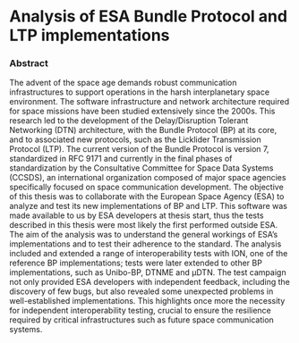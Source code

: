 # Analysis of ESA Bundle Protocol and LTP implementations
### Abstract
The advent of the space age demands robust communication infrastructures to support operations in the harsh interplanetary space environment. The software infrastructure and network architecture required for space missions have been studied extensively since the 2000s. This research led to the development of the Delay/Disruption Tolerant Networking (DTN) architecture, with the Bundle Protocol (BP) at its core, and to associated new protocols, such as the Licklider Transmission Protocol (LTP). The current version of the Bundle Protocol is version 7, standardized in RFC 9171 and currently in the final phases of standardization by the Consultative Committee for Space Data Systems (CCSDS), an international organization composed of major space agencies specifically focused on space communication development. The objective of this thesis was to collaborate with the European Space Agency (ESA) to analyze and test its new implementations of BP and LTP. This software was made available to us by ESA developers at thesis start, thus the tests described in this thesis were most likely the first performed outside ESA. The aim of the analysis was to understand the general workings of ESA’s implementations and to test their adherence to the standard. The analysis included and extended a range of interoperability tests with ION, one of the reference BP implementations; tests were later extended to other BP implementations, such as Unibo-BP, DTNME and µDTN. The test campaign not only provided ESA developers with independent feedback, including the discovery of few bugs, but also revealed some unexpected problems in well-established implementations. This highlights once more the necessity for independent interoperability testing, crucial to ensure the resilience required by critical infrastructures such as future space communication systems.
